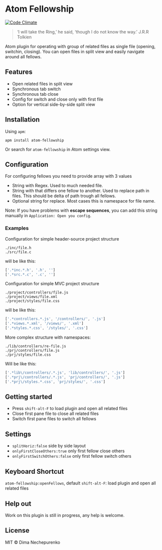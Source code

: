 # Atom Fellowship

[![Code Climate](https://codeclimate.com/github/dimanech/atom-fellowship/badges/gpa.svg)](https://codeclimate.com/github/dimanech/atom-fellowship)

> ‘I will take the Ring,’ he said, ‘though I do not know the way.’ J.R.R Tolkien

Atom plugin for operating with group of related files as single file (opening, switchin, closing). You can open files in split view and easily navigate around all fellows.

## Features

* Open related files in split view
* Synchronous tab switch
* Synchronous tab close
* Config for switch and close only with first file
* Option for vertical side-by-side split view

## Installation

Using `apm`:

```
apm install atom-fellowship
```

Or search for `atom-fellowship` in Atom settings view.

## Configuration

For configuring fellows you need to provide array with 3 values

* String with Regex. Used to much needed file.
* String with that differs one fellow to another. Used to replace path in files. This should be delta of path trough all fellows.
* Optional string for replace. Most cases this is namespace for file name.

Note: If you have problems with **escape sequences**, you can add this string manually in `Application: Open you config`.

### Examples

Configuration for simple header-source project structure

```
./inc/file.h
./src/file.c
```

will be like this:

```js
['.*inc.*.h', '.h', '']
['.*src.*.c', '.c', '']
```

Configuration for simple MVC project structure

```
./project/controllers/file.js
./project/views/file.xml
./project/styles/file.css
```

will be like this:

```js
['.*controllers.*.js', '/controllers/', '.js']
['.*views.*.xml', '/views/', '.xml']
['.*styles.*.css', '/styles/', '.css']
```

More complex structure with namespaces:

```
./lib/controllers/re-file.js
./prj/controllers/file.js
./prj/styles/file.css
```

Will be like this:

```js
['.*lib\/controllers/.*.js', 'lib/controllers/', '.js']
['.*prj\/controllers/.*.js', 'prj/controllers/', '.js']
['.*prj\/styles.*.css', 'prj/styles/', '.css']
```

## Getting started

* Press `shift-alt-F` to load plugin and open all related files
* Close first pane file to close all related files
* Switch first pane files to switch all fellows

## Settings

* `splitHoriz:false` side by side layout
* `onlyFirstCloseOthers:true` only first fellow close others
* `onlyFirstSwitchOthers:false` only first fellow switch others 

## Keyboard Shortcut

`atom-fellowship:openFellows`, default `shift-alt-F`: load plugin and open all related files

## Help out

Work on this plugin is still in progress, any help is welcome.

## License

MIT © Dima Nechepurenko
